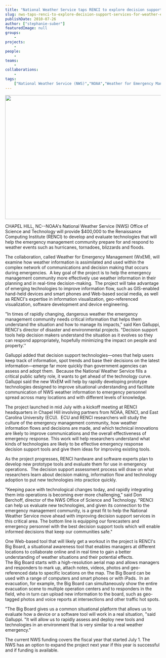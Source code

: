 ```yaml
---
title: "National Weather Service taps RENCI to explore decision support services for weather emergencies"
slug: nws-taps-renci-to-explore-decision-support-services-for-weather-emergencies
publishDate: 2010-07-26
author: ["stephanie-suber"]
featuredImage: null
groups:
    - 
projects:
    - 
people:
    - 
teams: 
    - 
collaborations:
    - 
tags:
    ["National Weather Service (NWS)","NOAA","Weather for Emergency Management"]
---
```

<p><img class="alignnone size-full wp-image-5716" title="nws-logo" src="https://www.renci.org/wp-content/uploads/2010/07/nws-logo1.jpg" alt="" width="650" height="400" /></p>

<p>CHAPEL HILL, NC--NOAA's National Weather Service (NWS) Office of Science and Technology will provide $400,000 to the Renaissance Computing Institute (RENCI) to develop and evaluate technologies that will help the emergency management community prepare for and respond to weather events such as hurricanes, tornadoes, blizzards and floods.  </p>

<p>The collaboration, called Weather for Emergency Management (WxEM), will examine how weather information is assimilated and used within the complex network of communications and decision making that occurs during emergencies.  A key goal of the project is to help the emergency management community more effectively use weather information in their planning and in real-time decision-making.  The project will take advantage of emerging technologies to improve information flow, such as GIS-enabled hand-held devices and smart phones and Web-based social media, as well as RENCI's expertise in information visualization, geo-referenced visualization, software development and device engineering.</p>

<p>"In times of rapidly changing, dangerous weather the emergency management community needs critical information that helps them understand the situation and how to manage its impacts," said Ken Galluppi, RENCI's director of disaster and environmental projects. "Decision support tools help decision makers understand the situation as it evolves so they can respond appropriately, hopefully minimizing the impact on people and property.''</p>

<p>Galluppi added that decision support technologies—ones that help users keep track of information, spot trends and base their decisions on the latest information—emerge far more quickly than government agencies can assess and adopt them.  Because the National Weather Service fills a critical public safety role, it wants to get ahead of the technology curve. Galluppi said the new WxEM will help by rapidly developing prototype technologies designed to improve situational understanding and facilitate communication of NWS weather information to emergency personnel spread across many locations and with different levels of knowledge.</p>

<p>The project launched in mid July with a kickoff meeting at RENCI headquarters in Chapel Hill involving partners from NOAA, RENCI, and East Carolina University (ECU).  ECU and RENCI researchers will study the culture of the emergency management community, how weather information flows and decisions are made, and which technical innovations are likely to improve communications and the overall effectiveness of emergency response. This work will help researchers understand what kinds of technologies are likely to be effective emergency response decision support tools and give them ideas for improving existing tools.</p>

<p>As the project progresses, RENCI hardware and software experts plan to develop new prototype tools and evaluate them for use in emergency operations.  The decision support assessment process will draw on what researchers learn about decision making, information flow and technology adoption to put new technologies into practice quickly.</p>

<p>"Keeping pace with technological changes today, and rapidly integrating them into operations is becoming ever more challenging," said Don Berchoff, director of the NWS Office of Science and Technology. "RENCI can help us evaluate new technologies, and given its connection to the emergency management community, is a great fit to help the National Weather Service move ahead with improving decision support services in this critical area. The bottom line is equipping our forecasters and emergency personnel with the best decision support tools which will enable informed decisions that keep our communities safe."</p>

<p>One Web-based tool that will likely get a workout in the project is RENCI's Big Board, a situational awareness tool that enables managers at different locations to collaborate online and in real time to gain a better understanding of weather situations and their potential effects.  <br />
 The Big Board starts with a high-resolution aerial map and allows managers and responders to mark up, attach notes, videos, photos and geo-referenced data to specific locations on the map. The Big Board can be used with a range of computers and smart phones or with iPads.  In an evacuation, for example, the Big Board can simultaneously show the entire evacuation scene to multiple operation centers and to responders in the field, who in turn can upload new information to the board, such as geo-tagged photos and voice reports at intersections and other traffic hot spots.</p>

<p>"The Big Board gives us a common situational platform that allows us to evaluate how a device or a software tool will work in a real situation, "said Galluppi. "It will allow us to rapidly assess and deploy new tools and technologies in an environment that is very similar to a real weather emergency."</p>

<p>The current NWS funding covers the fiscal year that started July 1. The NWS has an option to expand the project next year if this year is successful and if funding is available.</p>
